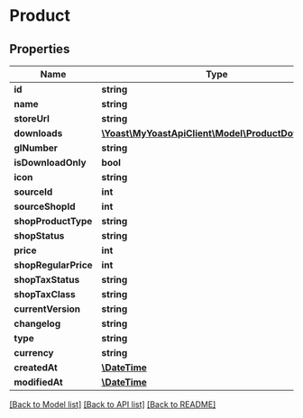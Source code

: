 # Product

## Properties
Name | Type | Description | Notes
------------ | ------------- | ------------- | -------------
**id** | **string** |  | 
**name** | **string** |  | 
**storeUrl** | **string** |  | 
**downloads** | [**\Yoast\MyYoastApiClient\Model\ProductDownload[]**](ProductDownload.md) |  | [optional] 
**glNumber** | **string** |  | 
**isDownloadOnly** | **bool** |  | 
**icon** | **string** |  | 
**sourceId** | **int** |  | 
**sourceShopId** | **int** |  | 
**shopProductType** | **string** |  | 
**shopStatus** | **string** |  | 
**price** | **int** |  | 
**shopRegularPrice** | **int** |  | 
**shopTaxStatus** | **string** |  | 
**shopTaxClass** | **string** |  | 
**currentVersion** | **string** |  | 
**changelog** | **string** |  | 
**type** | **string** |  | 
**currency** | **string** |  | 
**createdAt** | [**\DateTime**](\DateTime.md) |  | 
**modifiedAt** | [**\DateTime**](\DateTime.md) |  | 

[[Back to Model list]](../../README.md#documentation-for-models) [[Back to API list]](../../README.md#documentation-for-api-endpoints) [[Back to README]](../../README.md)

